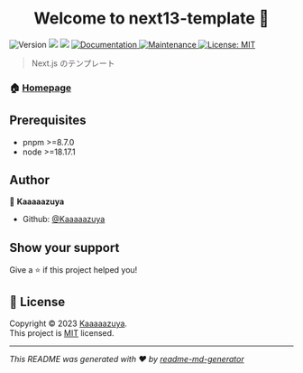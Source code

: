 <h1 align="center">Welcome to next13-template 👋</h1>
<p>
  <img alt="Version" src="https://img.shields.io/badge/version-0.1.0-blue.svg?cacheSeconds=2592000" />
  <img src="https://img.shields.io/badge/pnpm-%3E%3D8.7.0-blue.svg" />
  <img src="https://img.shields.io/badge/node-%3E%3D18.17.1-blue.svg" />
  <a href="https://github.com/Kaaaaazuya/next13-template#readme" target="_blank">
    <img alt="Documentation" src="https://img.shields.io/badge/documentation-yes-brightgreen.svg" />
  </a>
  <a href="https://github.com/Kaaaaazuya/next13-template/graphs/commit-activity" target="_blank">
    <img alt="Maintenance" src="https://img.shields.io/badge/Maintained%3F-yes-green.svg" />
  </a>
  <a href="https://github.com/Kaaaaazuya/next13-template/blob/master/LICENSE" target="_blank">
    <img alt="License: MIT" src="https://img.shields.io/github/license/Kaaaaazuya/next13-template" />
  </a>
</p>

> Next.js のテンプレート

### 🏠 [Homepage](https://github.com/Kaaaaazuya/next13-template#readme)

## Prerequisites

- pnpm >=8.7.0
- node >=18.17.1

## Author

👤 **Kaaaaazuya**

* Github: [@Kaaaaazuya](https://github.com/Kaaaaazuya)

## Show your support

Give a ⭐️ if this project helped you!

## 📝 License

Copyright © 2023 [Kaaaaazuya](https://github.com/Kaaaaazuya).<br />
This project is [MIT](https://github.com/Kaaaaazuya/next13-template/blob/master/LICENSE) licensed.

***
_This README was generated with ❤️ by [readme-md-generator](https://github.com/kefranabg/readme-md-generator)_